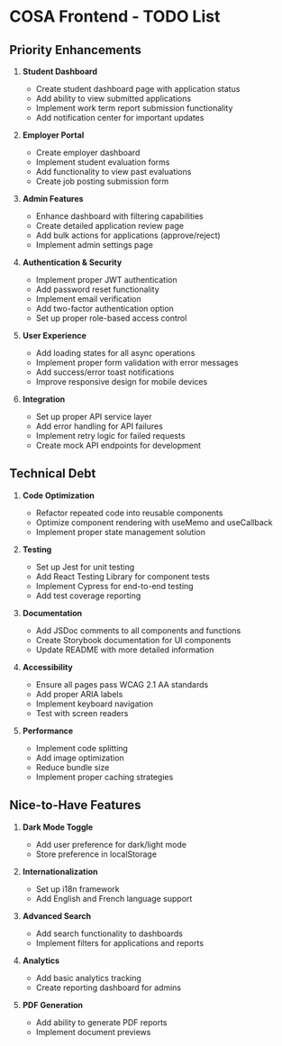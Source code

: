 # COSA Frontend - TODO List

## Priority Enhancements

1. **Student Dashboard**
   - Create student dashboard page with application status
   - Add ability to view submitted applications
   - Implement work term report submission functionality
   - Add notification center for important updates

2. **Employer Portal**
   - Create employer dashboard
   - Implement student evaluation forms
   - Add functionality to view past evaluations
   - Create job posting submission form

3. **Admin Features**
   - Enhance dashboard with filtering capabilities
   - Create detailed application review page
   - Add bulk actions for applications (approve/reject)
   - Implement admin settings page

4. **Authentication & Security**
   - Implement proper JWT authentication
   - Add password reset functionality
   - Implement email verification
   - Add two-factor authentication option
   - Set up proper role-based access control

5. **User Experience**
   - Add loading states for all async operations
   - Implement proper form validation with error messages
   - Add success/error toast notifications
   - Improve responsive design for mobile devices

6. **Integration**
   - Set up proper API service layer
   - Add error handling for API failures
   - Implement retry logic for failed requests
   - Create mock API endpoints for development

## Technical Debt

1. **Code Optimization**
   - Refactor repeated code into reusable components
   - Optimize component rendering with useMemo and useCallback
   - Implement proper state management solution

2. **Testing**
   - Set up Jest for unit testing
   - Add React Testing Library for component tests
   - Implement Cypress for end-to-end testing
   - Add test coverage reporting

3. **Documentation**
   - Add JSDoc comments to all components and functions
   - Create Storybook documentation for UI components
   - Update README with more detailed information

4. **Accessibility**
   - Ensure all pages pass WCAG 2.1 AA standards
   - Add proper ARIA labels
   - Implement keyboard navigation
   - Test with screen readers

5. **Performance**
   - Implement code splitting
   - Add image optimization
   - Reduce bundle size
   - Implement proper caching strategies

## Nice-to-Have Features

1. **Dark Mode Toggle**
   - Add user preference for dark/light mode
   - Store preference in localStorage

2. **Internationalization**
   - Set up i18n framework
   - Add English and French language support

3. **Advanced Search**
   - Add search functionality to dashboards
   - Implement filters for applications and reports

4. **Analytics**
   - Add basic analytics tracking
   - Create reporting dashboard for admins

5. **PDF Generation**
   - Add ability to generate PDF reports
   - Implement document previews 